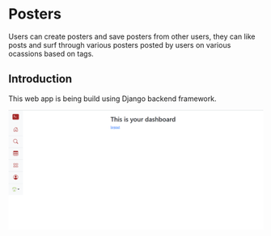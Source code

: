 # Posters

Users can create posters and save posters from other users, they can like posts and surf through various posters posted by users on various ocassions based on tags.

## Introduction
This web app is being build using Django backend framework.

![screenshot](Screenshot-07-01-2023.png)